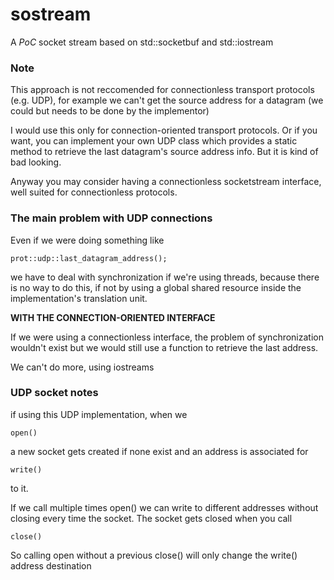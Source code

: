 # sostream
A *PoC* socket stream based on std::socketbuf and std::iostream

### Note
This approach is not reccomended for connectionless transport protocols (e.g. UDP), for example we can't get the source address for a datagram (we could but needs to be done by the implementor)

I would use this only for connection-oriented transport protocols. Or if you want, you can implement your own UDP class which provides a static method to retrieve the last datagram's source address info. But it is kind of bad looking.

Anyway you may consider having a connectionless socketstream interface, well suited for connectionless protocols.

### The main problem with UDP connections

Even if we were doing something like

~~~
prot::udp::last_datagram_address();
~~~

we have to deal with synchronization if we're using threads, because there is no way to do this, if not by using a global shared resource inside the implementation's translation unit.

**WITH THE CONNECTION-ORIENTED INTERFACE**

If we were using a connectionless interface, the problem of synchronization wouldn't exist but we would still use a function to retrieve the last address.

We can't do more, using iostreams

### UDP socket notes

if using this UDP implementation, when we 

~~~
open()
~~~

a new socket gets created if none exist and an address is associated for

~~~
write()
~~~

to it.

If we call multiple times open() we can write to different addresses without closing every time the socket. The socket gets closed when you call

~~~
close()
~~~

So calling open without a previous close() will only change the write() address destination

